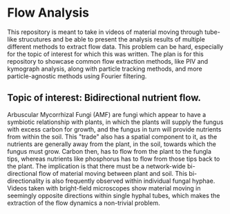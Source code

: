 # Flow Analysis

This repository is meant to take in videos of material moving through tube-like strucutures and be able to present the analysis results of multiple different methods to extract flow data. This problem can be hard, especially for the topic of interest for which this was written. The plan is for this repository to showcase common flow extraction methods, like PIV and kymograph analysis, along with particle tracking methods, and more particle-agnostic methods using Fourier filtering. 

## Topic of interest: Bidirectional nutrient flow.
Arbuscular Mycorrhizal Fungi (AMF) are fungi which appear to have a symbiotic relationship with plants, in which the plants will supply the fungus with excess carbon for growth, and the fungus in turn will provide nutrients from within the soil. This "trade" also has a spatial component to it, as the nutrients are generally away from the plant, in the soil, towards which the fungus must grow. Carbon then, has to flow from the plant to the fungla tips, whereas nutrients like phosphorus has to flow from those tips back to the plant. The implication is that there must be a network-wide bi-directional flow of material moving between plant and soil. This bi-directionality is also frequently observed within individual fungal hyphae. Videos taken with bright-field microscopes show material moving in seemingly opposite directions within single hyphal tubes, which makes the extraction of the flow dynamics a non-trivial problem. 

